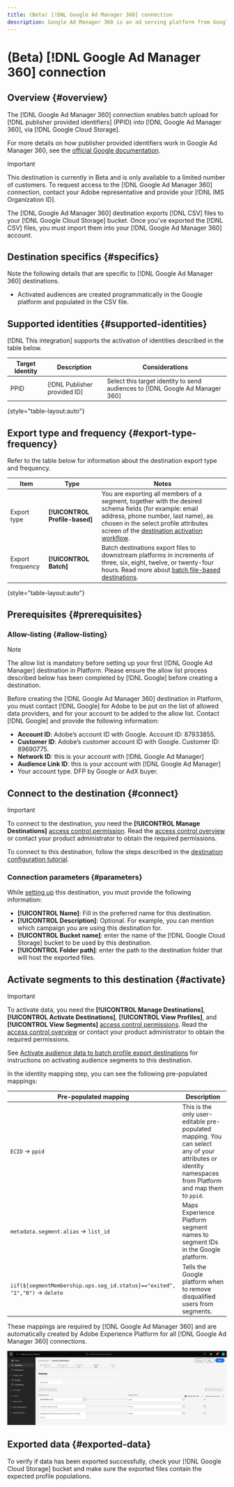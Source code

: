 ```yaml
---
title: (Beta) [!DNL Google Ad Manager 360] connection
description: Google Ad Manager 360 is an ad serving platform from Google that gives publishers the means to manage the display of advertisements on their websites, through video and in mobile apps.
---
```

# (Beta) [!DNL Google Ad Manager 360] connection

## Overview {#overview}

The [!DNL Google Ad Manager 360] connection enables batch upload for [!DNL publisher provided identifiers] (PPID) into [!DNL Google Ad Manager 360], via [!DNL Google Cloud Storage].

For more details on how publisher provided identifiers work in Google Ad Manager 360, see the [official Google documentation](https://support.google.com/admanager/answer/2880055?hl=en).

>[!IMPORTANT]
>
>This destination is currently in Beta and is only available to a limited number of customers. To request access to the [!DNL Google Ad Manager 360] connection, contact your Adobe representative and provide your [!DNL IMS Organization ID].

The [!DNL Google Ad Manager 360] destination exports [!DNL CSV] files to your [!DNL Google Cloud Storage] bucket. Once you've exported the [!DNL CSV] files, you must import them into your [!DNL Google Ad Manager 360] account.

## Destination specifics {#specifics}

Note the following details that are specific to [!DNL Google Ad Manager 360] destinations.

* Activated audiences are created programmatically in the Google platform and populated in the CSV file.

## Supported identities {#supported-identities}

[!DNL This integration] supports the activation of identities described in the table below.

|Target Identity|Description|Considerations|
|---|---|---|
|PPID|[!DNL Publisher provided ID]|Select this target identity to send audiences to [!DNL Google Ad Manager 360]|

{style="table-layout:auto"}

## Export type and frequency {#export-type-frequency}

Refer to the table below for information about the destination export type and frequency.

| Item | Type | Notes |
---------|----------|---------|
| Export type | **[!UICONTROL Profile-based]** | You are exporting all members of a segment, together with the desired schema fields (for example: email address, phone number, last name), as chosen in the select profile attributes screen of the [destination activation workflow](/help/destinations/ui/activate-batch-profile-destinations.md#select-attributes).|
| Export frequency | **[!UICONTROL Batch]** | Batch destinations export files to downstream platforms in increments of three, six, eight, twelve, or twenty-four hours. Read more about [batch file-based destinations](/help/destinations/destination-types.md#file-based).|

{style="table-layout:auto"}

## Prerequisites {#prerequisites}

### Allow-listing {#allow-listing}

>[!NOTE]
>
>The allow list is mandatory before setting up your first [!DNL Google Ad Manager] destination in Platform. Please ensure the allow list process described below has been completed by [!DNL Google] before creating a destination.

Before creating the [!DNL Google Ad Manager 360] destination in Platform, you must contact [!DNL Google] for Adobe to be put on the list of allowed data providers, and for your account to be added to the allow list. Contact [!DNL Google] and provide the following information:

* **Account ID**: Adobe’s account ID with Google. Account ID: 87933855.
* **Customer ID**: Adobe’s customer account ID with Google. Customer ID: 89690775.
* **Network ID**: this is your account with [!DNL Google Ad Manager]
* **Audience Link ID**: this is your account with [!DNL Google Ad Manager]
* Your account type. DFP by Google or AdX buyer.

## Connect to the destination {#connect}

>[!IMPORTANT]
> 
>To connect to the destination, you need the **[!UICONTROL Manage Destinations]** [access control permission](/help/access-control/home.md#permissions). Read the [access control overview](/help/access-control/ui/overview.md) or contact your product administrator to obtain the required permissions.

To connect to this destination, follow the steps described in the [destination configuration tutorial](../../ui/connect-destination.md).

### Connection parameters {#parameters}

While [setting up](../../ui/connect-destination.md) this destination, you must provide the following information:

*  **[!UICONTROL Name]**: Fill in the preferred name for this destination.
*  **[!UICONTROL Description]**: Optional. For example, you can mention which campaign you are using this destination for.
* **[!UICONTROL Bucket name]**: enter the name of the [!DNL Google Cloud Storage] bucket to be used by this destination.
* **[!UICONTROL Folder path]**: enter the path to the destination folder that will host the exported files.

## Activate segments to this destination {#activate}

>[!IMPORTANT]
> 
>To activate data, you need the **[!UICONTROL Manage Destinations]**, **[!UICONTROL Activate Destinations]**, **[!UICONTROL View Profiles]**, and **[!UICONTROL View Segments]** [access control permissions](/help/access-control/home.md#permissions). Read the [access control overview](/help/access-control/ui/overview.md) or contact your product administrator to obtain the required permissions.

See [Activate audience data to batch profile export destinations](../../ui/activate-batch-profile-destinations.md) for instructions on activating audience segments to this destination.

In the identity mapping step, you can see the following pre-populated mappings:

|Pre-populated mapping | Description |
|---------|----------|
| `ECID` -> `ppid` | This is the only user-editable pre-populated mapping. You can select any of your attributes or identity namespaces from Platform and map them to `ppid`. |
| `metadata.segment.alias` -> `list_id` | Maps Experience Platform segment names to segment IDs in the Google platform. |
| `iif(${segmentMembership.ups.seg_id.status}=="exited", "1","0")` -> `delete` | Tells the Google platform when to remove disqualified users from segments. |

These mappings are required by [!DNL Google Ad Manager 360] and are automatically created by Adobe Experience Platform for all [!DNL Google Ad Manager 360] connections.

![UI image showing the mapping step for Google Ad Manager 360.](../../assets/catalog/advertising/google-ad-manager-360/ad-manager-360-mapping.png)

## Exported data {#exported-data}

To verify if data has been exported successfully, check your [!DNL Google Cloud Storage] bucket and make sure the exported files contain the expected profile populations.
